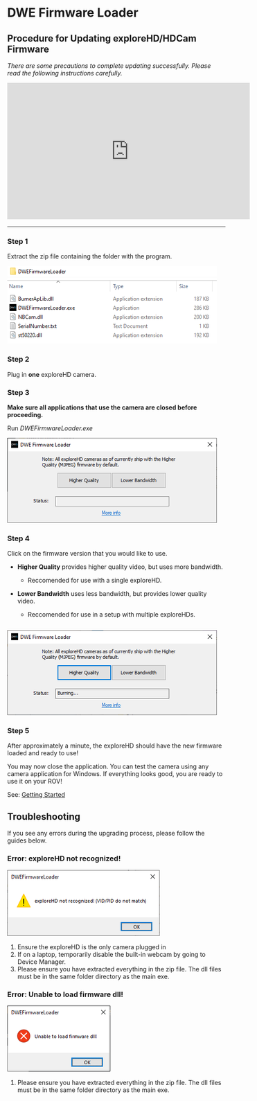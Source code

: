 # DWE Firmware Loader

## Procedure for Updating exploreHD/HDCam Firmware

*There are some precautions to complete updating successfully. Please read the following instructions carefully.*

<iframe width="560" height="315" src="https://www.youtube.com/embed/G4h9EAG88HU" title="YouTube video player" frameborder="0" allow="accelerometer; autoplay; clipboard-write; encrypted-media; gyroscope; picture-in-picture" allowfullscreen></iframe>

---

### Step 1

Extract the zip file containing the folder with the program.

![Extract the Zip File](../img/firmware_loader/Firmware_Loader_Step_1-1.png)
![Folder Contents](../img/firmware_loader/Firmware_Loader_Step_1-2.png)

### Step 2

Plug in **one** exploreHD camera.

### Step 3

**Make sure all applications that use the camera are closed before proceeding.**

Run *DWEFirmwareLoader.exe*

![DWE Firmware Loader](../img/firmware_loader/Firmware_Loader_Step_3.png)

### Step 4

Click on the firmware version that you would like to use.

* **Higher Quality** provides higher quality video, but uses more bandwidth.
    * Reccomended for use with a single exploreHD.

* **Lower Bandwidth** uses less bandwidth, but provides lower quality video.
    * Reccomended for use in a setup with multiple exploreHDs.

```{warning} Do not close the application, unplug the camera, or open any applications that may use the camera until the update is complete.
```

![Update Firmware](../img/firmware_loader/Firmware_Loader_Step_4.png)

### Step 5

After approximately a minute, the exploreHD should have the new firmware loaded and ready to use!

You may now close the application. You can test the camera using any camera application for Windows. If everything looks good, you are ready to use it on your ROV!

See: [Getting Started](../products/explorehd)

## Troubleshooting

If you see any errors during the upgrading process, please follow the guides below.

### Error: exploreHD not recognized!

![Error Message](../img/firmware_loader/Firmware_Loader_Error_Not_Recognized.png)

1. Ensure the exploreHD is the only camera plugged in
2. If on a laptop, temporarily disable the built-in webcam by going to Device Manager.
3. Please ensure you have extracted everything in the zip file. The dll files must be in the same folder directory as the main exe.

### Error: Unable to load firmware dll!

![Error Message](../img/firmware_loader/Firmware_Loader_Error_No_dll.png)

1. Please ensure you have extracted everything in the zip file. The dll files must be in the same folder directory as the main exe.


